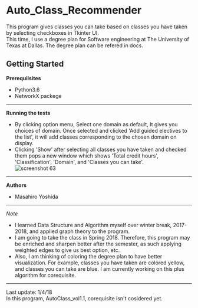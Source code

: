 Auto_Class_Recommender
===============================
This program gives classes you can take based on classes you have taken by selecting checkboxes in Tkinter UI.    
This time, I use a degree plan for Software engineering at The University of Texas at Dallas.
The degree plan can be refered in docs.

Getting Started
-------------------------------
**Prerequiisites**         
- Python3.6
- NetworkX packege
----------------------------
**Running the tests**    
- By clicking option menu, Select one domain as default, It gives you choices of domain. Once selected and clicked 'Add guided electives to the list', it will add classes corresponding to the chosen domain on display.   
- Clicking 'Show' after selecting all classes you have taken and checked them pops a new window which shows 'Total credit hours', 'Classification', 'Domain', and 'Classes you can take'.  
![screenshot 63](https://user-images.githubusercontent.com/33169818/34582746-a4d0e830-f15a-11e7-9fa8-329814f0efcf.png)   
-----------------------------------------
**Authors**    
- Masahiro Yoshida   
---------------------------
*Note*          
- I learned Data Structure and Algorithm myself over winter break, 2017-2018, and applied graph theory to the program.   
- I am going to take the class in Spring 2018. Therefore, this program may be enriched and sharpen better after the semester, as such applying weighted edges to give us best option, etc.    
- Also, I am thinking of coloring the degree plan to have better visualization. For example, classes you have taken are colored yellow, and classes you can take are blue. I am currently working on this plus algorithm for corequisite. 
------------------------------------ 
Last update: 1/4/18   
In this program, AutoClass_vol1.1, corequisite isn't cosidered yet. 
